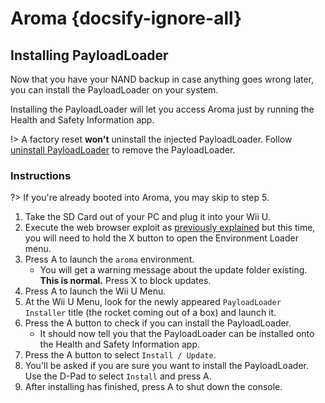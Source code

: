 # Aroma {docsify-ignore-all}

## Installing PayloadLoader

Now that you have your NAND backup in case anything goes wrong later, you can install the PayloadLoader on your system.

Installing the PayloadLoader will let you access Aroma just by running the Health and Safety Information app.

!> A factory reset **won't** uninstall the injected PayloadLoader. Follow [uninstall PayloadLoader](../../uninstall-payloadloader) to remove the PayloadLoader. 

### Instructions

?> If you're already booted into Aroma, you may skip to step 5.

1. Take the SD Card out of your PC and plug it into your Wii U.
1. Execute the web browser exploit as [previously explained](browser-exploit) but this time, you will need to hold the X button to open the Environment Loader menu.
1. Press A to launch the `aroma` environment.
   - You will get a warning message about the update folder existing. **This is normal.** Press X to block updates.
1. Press A to launch the Wii U Menu.
1. At the Wii U Menu, look for the newly appeared `PayloadLoader Installer` title (the rocket coming out of a box) and launch it.
1. Press the A button to check if you can install the PayloadLoader.
    - It should now tell you that the PayloadLoader can be installed onto the Health and Safety Information app.
1. Press the A button to select `Install / Update`.
1. You'll be asked if you are sure you want to install the PayloadLoader. Use the D-Pad to select `Install` and press A.
1. After installing has finished, press A to shut down the console.
